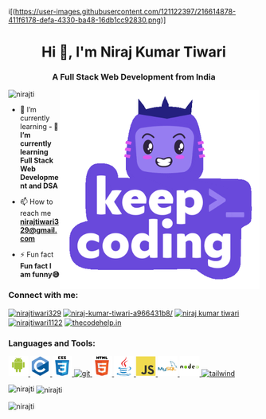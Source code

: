  i[(https://user-images.githubusercontent.com/121122397/216614878-411f6178-defa-4330-ba48-16db1cc92830.png)]
<h1 align="center">Hi 👋, I'm Niraj Kumar Tiwari</h1>
<h3 align="center">A Full Stack Web Development from India</h3>

<img align="right" alt="coding" width="400" src="https://github.com/03prashantpk/03prashantpk/blob/main/assets/keep_coding.gif?raw=true">

<p align="left"> <img src="https://komarev.com/ghpvc/?username=nirajti&label=Profile%20views&color=0e75b6&style=flat" alt="nirajti" /> </p>

- 🌱 I’m currently learning **- 🌱 I’m currently learning Full Stack Web Development and DSA**

- 📫 How to reach me **nirajtiwari329@gmail.com**

- ⚡ Fun fact **Fun fact I am funny😅**

<h3 align="left">Connect with me:</h3>
<p align="left">
<a href="https://twitter.com/nirajtiwari329" target="blank"><img align="center" src="https://raw.githubusercontent.com/rahuldkjain/github-profile-readme-generator/master/src/images/icons/Social/twitter.svg" alt="nirajtiwari329" height="30" width="40" /></a>
<a href="https://linkedin.com/in/niraj-kumar-tiwari-a966431b8/" target="blank"><img align="center" src="https://raw.githubusercontent.com/rahuldkjain/github-profile-readme-generator/master/src/images/icons/Social/linked-in-alt.svg" alt="niraj-kumar-tiwari-a966431b8/" height="30" width="40" /></a>
<a href="https://fb.com/niraj kumar tiwari" target="blank"><img align="center" src="https://raw.githubusercontent.com/rahuldkjain/github-profile-readme-generator/master/src/images/icons/Social/facebook.svg" alt="niraj kumar tiwari" height="30" width="40" /></a>
<a href="https://instagram.com/nirajtiwari1122" target="blank"><img align="center" src="https://raw.githubusercontent.com/rahuldkjain/github-profile-readme-generator/master/src/images/icons/Social/instagram.svg" alt="nirajtiwari1122" height="30" width="40" /></a>
<a href="https://www.topcoder.com/members/thecodehelp.in" target="blank"><img align="center" src="https://raw.githubusercontent.com/rahuldkjain/github-profile-readme-generator/master/src/images/icons/Social/topcoder.svg" alt="thecodehelp.in" height="30" width="40" /></a>
</p>

<h3 align="left">Languages and Tools:</h3>
<p align="left"> <a href="https://developer.android.com" target="_blank" rel="noreferrer"> <img src="https://raw.githubusercontent.com/devicons/devicon/master/icons/android/android-original-wordmark.svg" alt="android" width="40" height="40"/> </a> <a href="https://www.cprogramming.com/" target="_blank" rel="noreferrer"> <img src="https://raw.githubusercontent.com/devicons/devicon/master/icons/c/c-original.svg" alt="c" width="40" height="40"/> </a> <a href="https://www.w3schools.com/css/" target="_blank" rel="noreferrer"> <img src="https://raw.githubusercontent.com/devicons/devicon/master/icons/css3/css3-original-wordmark.svg" alt="css3" width="40" height="40"/> </a> <a href="https://git-scm.com/" target="_blank" rel="noreferrer"> <img src="https://www.vectorlogo.zone/logos/git-scm/git-scm-icon.svg" alt="git" width="40" height="40"/> </a> <a href="https://www.w3.org/html/" target="_blank" rel="noreferrer"> <img src="https://raw.githubusercontent.com/devicons/devicon/master/icons/html5/html5-original-wordmark.svg" alt="html5" width="40" height="40"/> </a> <a href="https://www.java.com" target="_blank" rel="noreferrer"> <img src="https://raw.githubusercontent.com/devicons/devicon/master/icons/java/java-original.svg" alt="java" width="40" height="40"/> </a> <a href="https://developer.mozilla.org/en-US/docs/Web/JavaScript" target="_blank" rel="noreferrer"> <img src="https://raw.githubusercontent.com/devicons/devicon/master/icons/javascript/javascript-original.svg" alt="javascript" width="40" height="40"/> </a> <a href="https://www.mysql.com/" target="_blank" rel="noreferrer"> <img src="https://raw.githubusercontent.com/devicons/devicon/master/icons/mysql/mysql-original-wordmark.svg" alt="mysql" width="40" height="40"/> </a> <a href="https://nodejs.org" target="_blank" rel="noreferrer"> <img src="https://raw.githubusercontent.com/devicons/devicon/master/icons/nodejs/nodejs-original-wordmark.svg" alt="nodejs" width="40" height="40"/> </a> <a href="https://tailwindcss.com/" target="_blank" rel="noreferrer"> <img src="https://www.vectorlogo.zone/logos/tailwindcss/tailwindcss-icon.svg" alt="tailwind" width="40" height="40"/> </a> </p>

<p><img align="left" src="https://github-readme-stats.vercel.app/api/top-langs?username=nirajti&show_icons=true&locale=en&layout=compact" alt="nirajti" /></p>

<p>&nbsp;<img align="center" src="https://github-readme-stats.vercel.app/api?username=nirajti&show_icons=true&locale=en" alt="nirajti" /></p>

<p><img align="center" src="https://github-readme-streak-stats.herokuapp.com/?user=nirajti&" alt="nirajti" /></p>
